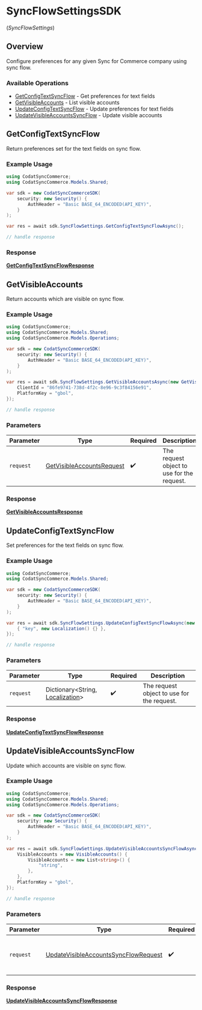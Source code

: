 # SyncFlowSettingsSDK
(*SyncFlowSettings*)

## Overview

Configure preferences for any given Sync for Commerce company using sync flow.

### Available Operations

* [GetConfigTextSyncFlow](#getconfigtextsyncflow) - Get preferences for text fields
* [GetVisibleAccounts](#getvisibleaccounts) - List visible accounts
* [UpdateConfigTextSyncFlow](#updateconfigtextsyncflow) - Update preferences for text fields
* [UpdateVisibleAccountsSyncFlow](#updatevisibleaccountssyncflow) - Update visible accounts

## GetConfigTextSyncFlow

Return preferences set for the text fields on sync flow.

### Example Usage

```csharp
using CodatSyncCommerce;
using CodatSyncCommerce.Models.Shared;

var sdk = new CodatSyncCommerceSDK(
    security: new Security() {
        AuthHeader = "Basic BASE_64_ENCODED(API_KEY)",
    }
);

var res = await sdk.SyncFlowSettings.GetConfigTextSyncFlowAsync();

// handle response
```


### Response

**[GetConfigTextSyncFlowResponse](../../models/operations/GetConfigTextSyncFlowResponse.md)**


## GetVisibleAccounts

Return accounts which are visible on sync flow.

### Example Usage

```csharp
using CodatSyncCommerce;
using CodatSyncCommerce.Models.Shared;
using CodatSyncCommerce.Models.Operations;

var sdk = new CodatSyncCommerceSDK(
    security: new Security() {
        AuthHeader = "Basic BASE_64_ENCODED(API_KEY)",
    }
);

var res = await sdk.SyncFlowSettings.GetVisibleAccountsAsync(new GetVisibleAccountsRequest() {
    ClientId = "86fe9741-738d-4f2c-8e96-9c3f84156e91",
    PlatformKey = "gbol",
});

// handle response
```

### Parameters

| Parameter                                                                         | Type                                                                              | Required                                                                          | Description                                                                       |
| --------------------------------------------------------------------------------- | --------------------------------------------------------------------------------- | --------------------------------------------------------------------------------- | --------------------------------------------------------------------------------- |
| `request`                                                                         | [GetVisibleAccountsRequest](../../models/operations/GetVisibleAccountsRequest.md) | :heavy_check_mark:                                                                | The request object to use for the request.                                        |


### Response

**[GetVisibleAccountsResponse](../../models/operations/GetVisibleAccountsResponse.md)**


## UpdateConfigTextSyncFlow

Set preferences for the text fields on sync flow.

### Example Usage

```csharp
using CodatSyncCommerce;
using CodatSyncCommerce.Models.Shared;

var sdk = new CodatSyncCommerceSDK(
    security: new Security() {
        AuthHeader = "Basic BASE_64_ENCODED(API_KEY)",
    }
);

var res = await sdk.SyncFlowSettings.UpdateConfigTextSyncFlowAsync(new Dictionary<string, Localization>() {
    { "key", new Localization() {} },
});

// handle response
```

### Parameters

| Parameter                                                               | Type                                                                    | Required                                                                | Description                                                             |
| ----------------------------------------------------------------------- | ----------------------------------------------------------------------- | ----------------------------------------------------------------------- | ----------------------------------------------------------------------- |
| `request`                                                               | Dictionary<String, [Localization](../../models/shared/Localization.md)> | :heavy_check_mark:                                                      | The request object to use for the request.                              |


### Response

**[UpdateConfigTextSyncFlowResponse](../../models/operations/UpdateConfigTextSyncFlowResponse.md)**


## UpdateVisibleAccountsSyncFlow

Update which accounts are visible on sync flow.

### Example Usage

```csharp
using CodatSyncCommerce;
using CodatSyncCommerce.Models.Shared;
using CodatSyncCommerce.Models.Operations;

var sdk = new CodatSyncCommerceSDK(
    security: new Security() {
        AuthHeader = "Basic BASE_64_ENCODED(API_KEY)",
    }
);

var res = await sdk.SyncFlowSettings.UpdateVisibleAccountsSyncFlowAsync(new UpdateVisibleAccountsSyncFlowRequest() {
    VisibleAccounts = new VisibleAccounts() {
        VisibleAccounts = new List<string>() {
            "string",
        },
    },
    PlatformKey = "gbol",
});

// handle response
```

### Parameters

| Parameter                                                                                               | Type                                                                                                    | Required                                                                                                | Description                                                                                             |
| ------------------------------------------------------------------------------------------------------- | ------------------------------------------------------------------------------------------------------- | ------------------------------------------------------------------------------------------------------- | ------------------------------------------------------------------------------------------------------- |
| `request`                                                                                               | [UpdateVisibleAccountsSyncFlowRequest](../../models/operations/UpdateVisibleAccountsSyncFlowRequest.md) | :heavy_check_mark:                                                                                      | The request object to use for the request.                                                              |


### Response

**[UpdateVisibleAccountsSyncFlowResponse](../../models/operations/UpdateVisibleAccountsSyncFlowResponse.md)**

